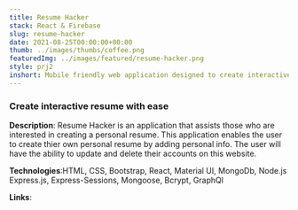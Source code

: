 ```yaml
---
title: Resume Hacker
stack: React & Firebase
slug: resume-hacker
date: 2021-08-25T00:00:00+00:00
thumb: ../images/thumbs/coffee.png
featuredImg: ../images/featured/resume-hacker.png
style: prj2
inshort: Mobile friendly web application designed to create interactive resume for developers 
---
```


### Create interactive resume with ease


**Description**: Resume Hacker is an application that assists those who are interested in creating a personal resume. This application enables the user to create thier own personal resume by adding personal info. The user will have the ability to update and delete their accounts on this website.


**Technologies**:HTML, CSS, Bootstrap, React, Material UI, MongoDb, Node.js Express.js, Express-Sessions, Mongoose, Bcrypt, GraphQl

**Links**:






